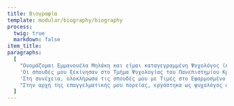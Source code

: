 ```yaml
---
title: Βιογραφία
template: modular/biography/biography
process:
  twig: true
  markdown: false
item_title:
paragraphs:
  [
    "Ονομάζομαι Εμμανουέλα Μηλάκη και είμαι καταγεγραμμένη Ψυχολόγος (Αρ. Μ. 303741) και καταγεγραμμένη Σχολική Ψυχολόγος σύμφωνα με την εκδοθείσα Ευρωπαϊκή Οδηγία. Ειδικεύομαι επίσης στην Συστημική Ψυχοθεραπεία στο πλαίσιο τετραετούς εκπαίδευσης στο Κυπριακό Συστημικό Ινστιτούτο (αυτό το συγκεκριμένο πρόγραμμα εκπαίδευσης οδηγεί στην απόκτηση του Ευρωπαϊκού Πιστοποιητικού στην Ψυχοθεραπεία ECP). Εργάζομαι ως αυτοαπασχολούμενη ψυχολόγος και ως σχολική ψυχολόγος στο Υπουργείο Παιδείας. Ο βασικός προσανατολισμός στην επαγγελματική μου πορεία είναι η συνεχής επαγγελματική ανάπτυξη. Για αυτό το λόγο, παρακολουθώ συστηματικά επιπλέον εκπαιδεύσεις που σχετίζονται με την κλινική πρακτική και την ψυχοθεραπεία.",
    'Οι σπουδές μου ξεκίνησαν στο Τμήμα Ψυχολογίας του Πανεπιστημίου Κρήτης, από το οποίο αποφοίτησα με διάκριση (κατάταξη αποφοίτησης: 1η θέση στην ακαδημαϊκή χρονιά). Στο πλαίσιο των προπτυχιακών μου σπουδών, πραγματοποίησα την πρακτική μου άσκηση στην Ψυχιατρική Κλινική του Γενικού Νοσοκομείου Ρεθύμνου. Απέκτησα επίσης πρακτική εμπειρία συμμετέχοντας στο "Πρόγραμμα Συνεργασίας Πανεπιστημίου και Κοινότητας" (CUPP), το οποίο υλοποιήθηκε σε συνεργασία μεταξύ του Πανεπιστημίου του Μπράιτον και του Πανεπιστημίου Κρήτης και είχε στόχο την προώθηση της Ψυχικής Ανθεκτικότητας των Δασκάλων. Μετά την αποφοίτησή μου, ολοκλήρωσα την πρακτική μου άσκηση μέσω του προγράμματος Erasmus + στο κέντρο Clearmind Pro όπου εργάστηκα με την Συμβουλευτική/Αθλητική Ψυχολόγο Θάλεια Παναγή.',
    'Στη συνέχεια, ολοκλήρωσα τις σπουδές μου με Τιμές στο Εφαρμοσμένο Μεταπτυχιακό Πρόγραμμα Σχολικής Ψυχολογίας (διάρκεια 3 χρόνια, πλήρους απασχόλησης) του Πανεπιστημίου Κύπρου, το οποίο αναγνωρίζεται από τον Διεθνή Οργανισμό "Διεθνής Ένωση Σχολικής Ψυχολογίας (ISPA)". Κατά τη διάρκεια των σπουδών μου στο Πανεπιστήμιο Κύπρου, μου απονεμήθηκε Υποτροφία από το Ίδρυμα Α.Γ. Λεβέντη για την ακαδημαϊκή μου πρόοδο και αποφοίτησα με κατάταξη 1ης θέσης στην ακαδημαϊκή χρονιά. Κατά την εξειδίκευσή μου στη Σχολική Ψυχολογία, εργάστηκα στην Υπηρεσία Εκπαιδευτικής Ψυχολογίας του Υπουργείου Παιδείας, Πολιτισμού, Αθλητισμού και Νεολαίας (ΥΠΠΑΝ) της Κύπρου, όπου είχα την ευκαιρία να πραγματοποιώ αξιολογήσεις και να εφαρμόζω ατομικές και ομαδικές παρεμβάσεις με παιδιά και εφήβους όλων των εκπαιδευτικών επιπέδων. Στο πλαίσιο των καθηκόντων μου απέκτησα επίσης σημαντική εμπειρία στην καθοδήγηση γονέων, παιδιών/εφήβων και δασκάλων, και συνεργάστηκα με άλλους ειδικούς. Ανέλαβα επίσης διάφορα καθήκοντα στο Πανεπιστήμιο Κύπρου, τόσο σε ερευνητικές θέσεις (π.χ. εργάστηκα ως βοηθός ερευνητή στο συγχρηματοδοτούμενο από την Ευρωπαϊκή Ένωση "The Neurobid Project"), όσο και ως διδάσκων βοηθός, και παρέδωσα διαλέξεις και εργαστηριακά μαθήματα στους προπτυχιακούς φοιτητές ψυχολογίας.',
    "Στην αρχή της επαγγελματικής μου πορείας, εργάστηκα ως ψυχολόγος σε διάφορα ψυχολογικά κέντρα, καθώς και στο ιατρείο γνωστού ψυχίατρου στη Λευκωσία. Επίσης, εργάστηκα μερικής απασχόλησης ως δασκάλα Ψυχολογίας (Διδάσκουσα Ψυχολογία AS/A Level) στο ιδιωτικό σχολείο The Junior & Senior School. Τέλος, έχω προηγούμενη εμπειρία ως σχολική ψυχολόγος στην Υπηρεσία Εκπαιδευτικής Ψυχολογίας του Υπουργείου Παιδείας, Πολιτισμού, Αθλητισμού και Νεολαίας (ΥΠΠΑΝ) της Κύπρου (θέση ορισμένου χρόνου).",
  ]
---
```

